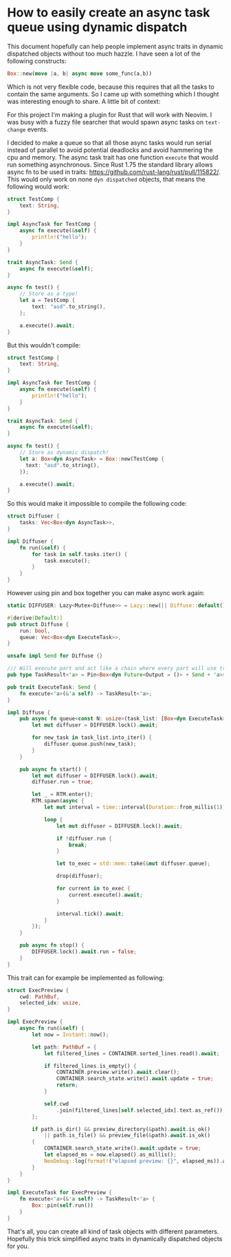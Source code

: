 # How to easily create an async task queue using dynamic dispatch
This document hopefully can help people implement async traits in dynamic dispatched objects without too much hazzle.
I have seen a lot of the following constructs: 
```rust
Box::new(move |a, b| async move some_func(a,b))
```

Which is not very flexible code, because this requires that all the tasks to contain the same arguments. So I came up with something which I thought was interesting enough to share. A little bit of context:

For this project I'm making a plugin for Rust that will work with Neovim. 
I was busy with a fuzzy file searcher that would spawn async tasks on `text-change` events.

I decided to make a queue so that all those async tasks would run serial instead of parallel to avoid potential deadlocks and avoid hammering the cpu and memory. 
The async task trait has one function `execute` that would run something asynchronous. Since Rust 1.75 
the standard library allows async fn to be used in traits: https://github.com/rust-lang/rust/pull/115822/. This would only work on none `dyn dispatched` objects, that means the following would work:

```rust
struct TestComp {
    text: String,
}

impl AsyncTask for TestComp {
    async fn execute(&self) {
        println!("hello");
    }
}

trait AsyncTask: Send {
    async fn execute(&self);
}

async fn test() {
    // Store as a type!
    let a = TestComp {
        text: "asd".to_string(),
    };

    a.execute().await;
}
```

But this wouldn't compile:

```rust
struct TestComp {
    text: String,
}

impl AsyncTask for TestComp {
    async fn execute(&self) {
        println!("hello");
    }
}

trait AsyncTask: Send {
    async fn execute(&self);
}

async fn test() {
    // Store as dynamic dispatch!
    let a: Box<dyn AsyncTask> = Box::new(TestComp {
      text: "asd".to_string(),
    });

    a.execute().await;
}
```

So this would make it impossible to compile the following code: 

```rust
struct Diffuser {
    tasks: Vec<Box<dyn AsyncTask>>,
}

impl Diffuser {
    fn run(&self) {
        for task in self.tasks.iter() {
            task.execute();
        }
    }
}
```

However using pin and box together you can make async work again:

```rust
static DIFFUSER: Lazy<Mutex<Diffuse>> = Lazy::new(|| Diffuse::default().into());

#[derive(Default)]
pub struct Diffuse {
    run: bool,
    queue: Vec<Box<dyn ExecuteTask>>,
}

unsafe impl Send for Diffuse {}

/// Will execute part and act like a chain where every part will use try_read / try_write
pub type TaskResult<'a> = Pin<Box<dyn Future<Output = ()> + Send + 'a>>;

pub trait ExecuteTask: Send {
    fn execute<'a>(&'a self) -> TaskResult<'a>;
}

impl Diffuse {
    pub async fn queue<const N: usize>(task_list: [Box<dyn ExecuteTask>; N]) {
        let mut diffuser = DIFFUSER.lock().await;

        for new_task in task_list.into_iter() {
            diffuser.queue.push(new_task);
        }
    }

    pub async fn start() {
        let mut diffuser = DIFFUSER.lock().await;
        diffuser.run = true;

        let _ = RTM.enter();
        RTM.spawn(async {
            let mut interval = time::interval(Duration::from_millis(1));

            loop {
                let mut diffuser = DIFFUSER.lock().await;

                if !diffuser.run {
                    break;
                }

                let to_exec = std::mem::take(&mut diffuser.queue);

                drop(diffuser);

                for current in to_exec {
                    current.execute().await;
                }

                interval.tick().await;
            }
        });
    }

    pub async fn stop() {
        DIFFUSER.lock().await.run = false;
    }
}
```

This trait can for example be implemented as following:

```rust
struct ExecPreview {
    cwd: PathBuf,
    selected_idx: usize,
}

impl ExecPreview {
    async fn run(&self) {
        let now = Instant::now();

        let path: PathBuf = {
            let filtered_lines = CONTAINER.sorted_lines.read().await;

            if filtered_lines.is_empty() {
                CONTAINER.preview.write().await.clear();
                CONTAINER.search_state.write().await.update = true;
                return;
            }

            self.cwd
                .join(filtered_lines[self.selected_idx].text.as_ref())
        };

        if path.is_dir() && preview_directory(&path).await.is_ok()
            || path.is_file() && preview_file(&path).await.is_ok()
        {
            CONTAINER.search_state.write().await.update = true;
            let elapsed_ms = now.elapsed().as_millis();
            NeoDebug::log(format!("elapsed preview: {}", elapsed_ms)).await;
        }
    }
}

impl ExecuteTask for ExecPreview {
    fn execute<'a>(&'a self) -> TaskResult<'a> {
        Box::pin(self.run())
    }
}
```

That's all, you can create all kind of task objects with different parameters. Hopefully this trick simplified async traits in dynamically dispatched objects for you. 
